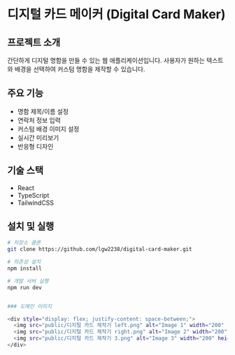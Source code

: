 # 디지털 카드 메이커 (Digital Card Maker)

## 프로젝트 소개
간단하게 디지털 명함을 만들 수 있는 웹 애플리케이션입니다. 사용자가 원하는 텍스트와 배경을 선택하여 커스텀 명함을 제작할 수 있습니다.

## 주요 기능
- 명함 제목/이름 설정
- 연락처 정보 입력
- 커스텀 배경 이미지 설정
- 실시간 미리보기
- 반응형 디자인

## 기술 스택
- React
- TypeScript
- TailwindCSS

## 설치 및 실행

```bash
# 저장소 클론
git clone https://github.com/lgw2238/digital-card-maker.git

# 의존성 설치
npm install

# 개발 서버 실행
npm run dev


### 도메인 이미지

<div style="display: flex; justify-content: space-between;">
  <img src="public/디지털 카드 제작기 left.png" alt="Image 1" width="200" height="200"/>
  <img src="public/디지털 카드 제작기 right.png" alt="Image 2" width="200" height="200"/>
  <img src="public/디지털 카드 제작기 3.png" alt="Image 3" width="200" height="200"/>
</div>